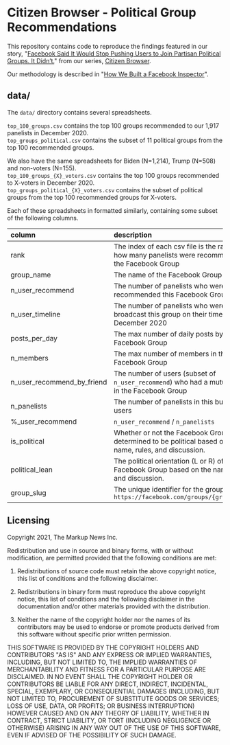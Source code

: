 # Citizen Browser - Political Group Recommendations
This repository contains code to reproduce the findings featured in our story, "[Facebook Said It Would Stop Pushing Users to Join Partisan Political Groups. It Didn’t.](https://themarkup.org/citizen-browser/2021/01/19/facebook-said-it-would-stop-pushing-users-to-join-partisan-political-groups-it-didnt)" from our series, [Citizen Browser](https://themarkup.org/citizen-browser/).

Our methodology is described in "[How We Built a Facebook Inspector](https://themarkup.org/citizen-browser/2021/01/05/how-we-built-a-facebook-inspector)".

## data/
The `data/` directory contains several spreadsheets.

`top_100_groups.csv` contains the top 100 groups recommended to our 1,917 panelists in December 2020.<br>
`top_groups_political.csv` contains the subset of 11 political groups from the top 100 recommended groups.

We also have the same spreadsheets for Biden (N=1,214), Trump (N=508) and non-voters (N=155).<br>
`top_100_groups_{X}_voters.csv` contains the top 100 groups recommended to X-voters in December 2020.<br>
`top_groups_political_{X}_voters.csv` contains the subset of political groups from the top 100 recommended groups for X-voters.

Each of these spreadsheets in formatted similarly, containing some subset of the following columns.


| column                     | description                                                                                                      |
|:---------------------------|:------------------------------------------------------------------------------------------------------------|
| rank                       | The index of each csv file is the rank of how many panelists were recommended the Facebook Group                 |
| group_name                 | The name of the Facebook Group                                                                                   |
| n_user_recommend           | The number of panelists who were recommended this Facebook Group                                                 |
| n_user_timeline            | The number of  panelists who were broadcast this group on their timeline in December 2020                       |
| posts_per_day              | The max number of daily posts by the Facebook Group                                                              |
| n_members                  | The max number of members in the Facebook Group                                                                  |
| n_user_recommend_by_friend | The number of users (subset of `n_user_recommend`) who had a mutual friend in the Facebook Group                 |
| n_panelists                | The number of panelists in this bucket of users                                                                  |
| %_user_recommend           | `n_user_recommend` / `n_panelists`                                                                               |
| is_political               | Whether or not the Facebook Group was determined to be political based on the name, rules, and discussion. |
| political_lean             | The political orientation (L or R) of the Facebook Group based on the name, rules, and discussion.                  |
| group_slug                 | The unique identifier for the group. `https://facebook.com/groups/{group_slug}`                                  |

## Licensing
Copyright 2021, The Markup News Inc.

Redistribution and use in source and binary forms, with or without modification, are permitted provided that the following conditions are met:

1. Redistributions of source code must retain the above copyright notice, this list of conditions and the following disclaimer.

2. Redistributions in binary form must reproduce the above copyright notice, this list of conditions and the following disclaimer in the documentation and/or other materials provided with the distribution.

3. Neither the name of the copyright holder nor the names of its contributors may be used to endorse or promote products derived from this software without specific prior written permission.

THIS SOFTWARE IS PROVIDED BY THE COPYRIGHT HOLDERS AND CONTRIBUTORS "AS IS" AND ANY EXPRESS OR IMPLIED WARRANTIES, INCLUDING, BUT NOT LIMITED TO, THE IMPLIED WARRANTIES OF MERCHANTABILITY AND FITNESS FOR A PARTICULAR PURPOSE ARE DISCLAIMED. IN NO EVENT SHALL THE COPYRIGHT HOLDER OR CONTRIBUTORS BE LIABLE FOR ANY DIRECT, INDIRECT, INCIDENTAL, SPECIAL, EXEMPLARY, OR CONSEQUENTIAL DAMAGES (INCLUDING, BUT NOT LIMITED TO, PROCUREMENT OF SUBSTITUTE GOODS OR SERVICES; LOSS OF USE, DATA, OR PROFITS; OR BUSINESS INTERRUPTION) HOWEVER CAUSED AND ON ANY THEORY OF LIABILITY, WHETHER IN CONTRACT, STRICT LIABILITY, OR TORT (INCLUDING NEGLIGENCE OR OTHERWISE) ARISING IN ANY WAY OUT OF THE USE OF THIS SOFTWARE, EVEN IF ADVISED OF THE POSSIBILITY OF SUCH DAMAGE.
